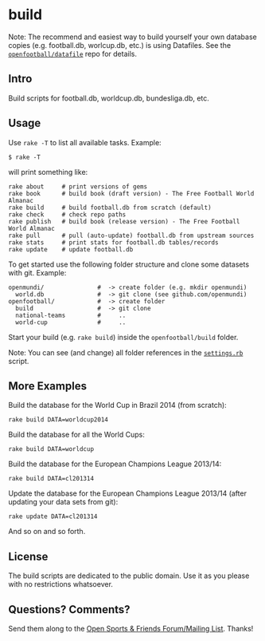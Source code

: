 # build


Note: The recommend and easiest way to build yourself
your own database copies (e.g. football.db, worlcup.db, etc.)
is using Datafiles.
See the [`openfootball/datafile`](https://github.com/openfootball/datafile) repo for details.




## Intro

Build scripts for football.db, worldcup.db, bundesliga.db, etc.

## Usage

Use `rake -T`  to list all available tasks. Example:

~~~
$ rake -T
~~~

will print something like:

~~~
rake about     # print versions of gems
rake book      # build book (draft version) - The Free Football World Almanac
rake build     # build football.db from scratch (default)
rake check     # check repo paths
rake publish   # build book (release version) - The Free Football World Almanac
rake pull      # pull (auto-update) football.db from upstream sources
rake stats     # print stats for football.db tables/records
rake update    # update football.db
~~~


To get started use the following folder structure and
clone some datasets with git. Example:

~~~
openmundi/               #  -> create folder (e.g. mkdir openmundi)
  world.db               #  -> git clone (see github.com/openmundi)
openfootball/            #  -> create folder
  build                  #  -> git clone
  national-teams         #     ..
  world-cup              #     ..
~~~

Start your build (e.g. `rake build`) inside the `openfootball/build` folder.

Note: You can see (and change) all folder references in the [`settings.rb`](https://github.com/openfootball/build/blob/master/settings.rb) script.


## More Examples

Build the database for the World Cup in Brazil 2014 (from scratch):

~~~
rake build DATA=worldcup2014
~~~

Build the database for all the World Cups:

~~~
rake build DATA=worldcup
~~~

Build the database for the European Champions League 2013/14:

~~~
rake build DATA=cl201314
~~~

Update the database for the European Champions League 2013/14 (after updating your data sets from git):

~~~
rake update DATA=cl201314
~~~

And so on and so forth.



## License

The build scripts are dedicated to the public domain.
Use it as you please with no restrictions whatsoever.


## Questions? Comments?

Send them along to the
[Open Sports & Friends Forum/Mailing List](http://groups.google.com/group/opensport).
Thanks!


